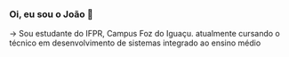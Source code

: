### Oi, eu sou o João 👋

-> Sou estudante do IFPR, Campus Foz do Iguaçu. atualmente cursando o técnico em desenvolvimento de sistemas integrado ao ensino médio
